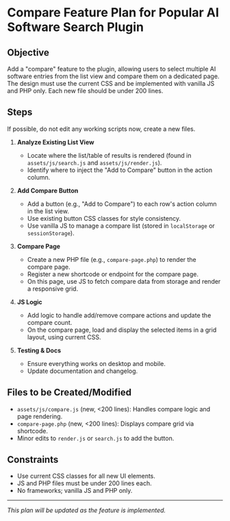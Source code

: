 # Compare Feature Plan for Popular AI Software Search Plugin

## Objective
Add a "compare" feature to the plugin, allowing users to select multiple AI software entries from the list view and compare them on a dedicated page. The design must use the current CSS and be implemented with vanilla JS and PHP only. Each new file should be under 200 lines.

## Steps

If possible, do not edit any working scripts now, create a new files.

1. **Analyze Existing List View**
   - Locate where the list/table of results is rendered (found in `assets/js/search.js` and `assets/js/render.js`).
   - Identify where to inject the "Add to Compare" button in the action column.

2. **Add Compare Button**
   - Add a button (e.g., "Add to Compare") to each row's action column in the list view.
   - Use existing button CSS classes for style consistency.
   - Use vanilla JS to manage a compare list (stored in `localStorage` or `sessionStorage`).

3. **Compare Page**
   - Create a new PHP file (e.g., `compare-page.php`) to render the compare page.
   - Register a new shortcode or endpoint for the compare page.
   - On this page, use JS to fetch compare data from storage and render a responsive grid.

4. **JS Logic**
   - Add logic to handle add/remove compare actions and update the compare count.
   - On the compare page, load and display the selected items in a grid layout, using current CSS.

5. **Testing & Docs**
   - Ensure everything works on desktop and mobile.
   - Update documentation and changelog.

## Files to be Created/Modified
- `assets/js/compare.js` (new, <200 lines): Handles compare logic and page rendering.
- `compare-page.php` (new, <200 lines): Displays compare grid via shortcode.
- Minor edits to `render.js` or `search.js` to add the button.

## Constraints
- Use current CSS classes for all new UI elements.
- JS and PHP files must be under 200 lines each.
- No frameworks; vanilla JS and PHP only.

---

*This plan will be updated as the feature is implemented.*
